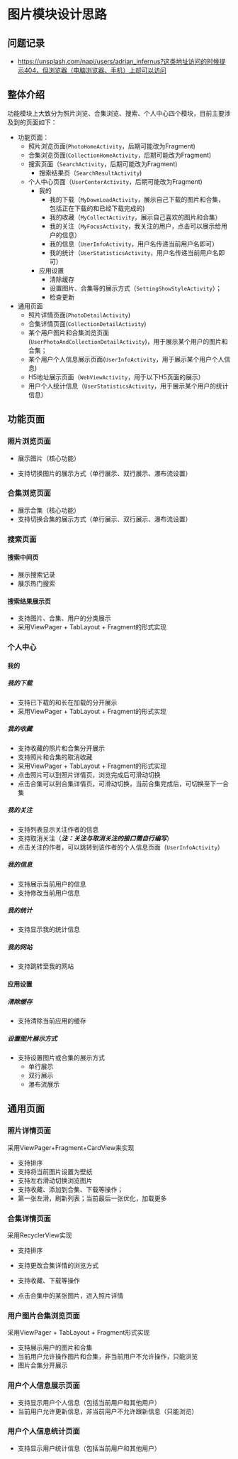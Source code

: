 # 图片模块设计思路

## 问题记录
- https://unsplash.com/napi/users/adrian_infernus?这类地址访问的时候提示404，但浏览器（电脑浏览器、手机）上却可以访问

## 整体介绍

功能模块上大致分为照片浏览、合集浏览、搜索、个人中心四个模块，目前主要涉及到的页面如下：

- 功能页面：
  - 照片浏览页面(`PhotoHomeActivity`，后期可能改为Fragment)
  - 合集浏览页面(`CollectionHomeActivity`，后期可能改为Fragment)
  - 搜索页面（`SearchActivity`，后期可能改为Fragment)
    - 搜索结果页（`SearchResultActivity`)
  - 个人中心页面（`UserCenterActivity`，后期可能改为Fragment)
    - 我的
      - 我的下载（`MyDownLoadActivity`，展示自己下载的图片和合集，包括正在下载的和已经下载完成的)
      - 我的收藏（`MyCollectActivity`，展示自己喜欢的图片和合集）
      - 我的关注（`MyFocusActivity`，我关注的用户，点击可以展示给用户的信息）
      - 我的信息（`UserInfoActivity`，用户名传递当前用户名即可）
      - 我的统计（`UserStatisticsActivity`，用户名传递当前用户名即可）
    - 应用设置
      - 清除缓存
      - 设置图片、合集等的展示方式（`SettingShowStyleActivity`）；
      - 检查更新
- 通用页面
  - 照片详情页面(`PhotoDetailActivity`)
  - 合集详情页面(`CollectionDetailActivity`)
  - 某个用户图片和合集浏览页面(`UserPhotoAndCollectionDetailActivity`)，用于展示某个用户的图片和合集；
  - 某个用户个人信息展示页面(`UserInfoActivity`，用于展示某个用户个人信息)
  - H5地址展示页面（`WebViewActivity`，用于以下H5页面的展示）
  - 用户个人统计信息（`UserStatisticsActivity`，用于展示某个用户的统计信息）

## 功能页面

### 照片浏览页面

- 展示图片（核心功能）

- 支持切换图片的展示方式（单行展示、双行展示、瀑布流设置）

### 合集浏览页面
- 展示合集（核心功能）
- 支持切换合集的展示方式（单行展示、双行展示、瀑布流设置）
### 搜索页面

#### 搜索中间页

- 展示搜索记录
- 展示热门搜索

#### 搜索结果展示页

- 支持图片、合集、用户的分类展示
- 采用ViewPager + TabLayout + Fragment的形式实现

### 个人中心

#### 我的

##### 我的下载

- 支持已下载的和长在加载的分开展示
- 采用ViewPager + TabLayout + Fragment的形式实现

##### 我的收藏

- 支持收藏的照片和合集分开展示
- 支持照片和合集的取消收藏
- 采用ViewPager + TabLayout + Fragment的形式实现
- 点击照片可以到照片详情页，浏览完成后可滑动切换
- 点击合集可以到合集详情页，可滑动切换，当前合集完成后，可切换至下一合集

##### 我的关注

- 支持列表显示关注作者的信息
- 支持取消关注（***注：关注与取消关注的接口需自行编写***）
- 点击关注的作者，可以跳转到该作者的个人信息页面（`UserInfoActivity`）

##### 我的信息

- 支持展示当前用户的信息
- 支持修改当前用户信息

##### 我的统计

- 支持显示我的统计信息

##### 我的网站

- 支持跳转至我的网站

#### 应用设置

##### 清除缓存

- 支持清除当前应用的缓存

##### 设置图片展示方式

- 支持设置图片或合集的展示方式
  - 单行展示
  - 双行展示
  - 瀑布流展示

## 通用页面

### 照片详情页面

采用ViewPager+Fragment+CardView来实现

- 支持排序
- 支持将当前图片设置为壁纸
- 支持左右滑动切换浏览图片
- 支持收藏、添加到合集、下载等操作；
- 第一张左滑，刷新列表；当前最后一张优化，加载更多

### 合集详情页面

采用RecyclerView实现

- 支持排序

- 支持更改合集详情的浏览方式
- 支持收藏、下载等操作
- 点击合集中的某张图片，进入照片详情

### 用户图片合集浏览页面

采用ViewPager + TabLayout + Fragment形式实现

- 支持展示用户的图片和合集
- 当前用户允许操作图片和合集，非当前用户不允许操作，只能浏览
- 图片合集分开展示

### 用户个人信息展示页面

- 支持显示用户个人信息（包括当前用户和其他用户）
- 当前用户允许更新信息，非当前用户不允许跟新信息（只能浏览）

### 用户个人信息统计页面

- 支持显示用户统计信息（包括当前用户和其他用户）